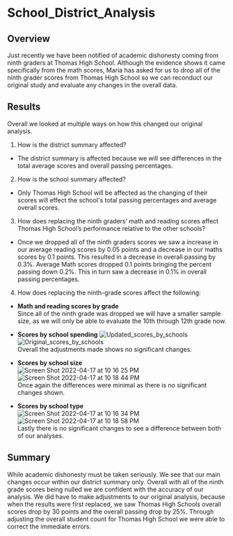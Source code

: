 # School_District_Analysis
## Overview ##
Just recently we have been notified of academic dishonesty coming from ninth graders at Thomas High School. Although the evidence shows it came specifically from the math scores, Maria has asked for us to drop all of the ninth grader scores from Thomas High School so we can reconduct our original study and evaluate any changes in the overall data.

## Results ##
Overall we looked at multiple ways on how this changed our original analysis.
1. How is the district summary affected?
 - The district summary is affected because we will see differences in the total average scores and overall passing percentages.
2. How is the school summary affected?
 - Only Thomas High School will be affected as the changing of their scores will effect the school's total passing percentages and average overall scores.
3. How does replacing the ninth graders’ math and reading scores affect Thomas High School’s performance relative to the other schools?
 - Once we dropped all of the ninth graders scores we saw a increase in our average reading scores by 0.05 points and a decrease in our maths scores by 0.1 points. This resulted in a decrease in overall passing by 0.3%. Average Math scores dropped 0.1 points bringing the percent passing down 0.2%. This in turn saw a decrease in 0.1% in overall passing percentages.
4. How does replacing the ninth-grade scores affect the following:
* **Math and reading scores by grade** <br>
Since all of the ninth grade was dropped we will have a smaller sample size, as we will only be able to evaluate the 10th through 12th grade now.
* **Scores by school spending**
![Updated_scores_by_schools](https://user-images.githubusercontent.com/101231388/163744373-aac4e57c-880c-4191-8d5c-128fe222b5d6.png)<br>
![Original_scores_by_schools](https://user-images.githubusercontent.com/101231388/163744339-d1a6ab5b-b27e-49cf-b1c3-9e172e602e16.png)<br>
Overall the adjustments made shows no significant changes.<br>

* **Scores by school size** <br>
![Screen Shot 2022-04-17 at 10 16 25 PM](https://user-images.githubusercontent.com/101231388/163744899-c23ebee8-aaf5-4b7b-946b-4434e221d5f0.png) <br>
![Screen Shot 2022-04-17 at 10 18 44 PM](https://user-images.githubusercontent.com/101231388/163744914-04c143b6-4245-43d6-bfc4-2bedbc09b926.png) <br>
Once again the differences were minimal as there is no significant changes shown. <br>

* **Scores by school type** <br>
![Screen Shot 2022-04-17 at 10 16 34 PM](https://user-images.githubusercontent.com/101231388/163745033-e257b6f0-18c1-46a2-8a2b-23d915ff519f.png) <br>
![Screen Shot 2022-04-17 at 10 18 58 PM](https://user-images.githubusercontent.com/101231388/163745040-8e90015a-724d-4214-9afd-2517b740762f.png) <br>
Lastly there is no significant changes to see a difference between both of our analyses. <br>

## Summary ##
While academic dishonesty must be taken seriously. We see that our main changes occur within our district summary only. Overall with all of the ninth grade scores being nulled we are confident with the accuracy of our analysis. We did have to make adjustments to our original analysis, because when the results were first replaced, we saw Thomas High Schools overall scores drop by 30 points and the overall passing drop by 25%. Through adjusting the overall student count for Thomas High School we were able to correct the immediate errors.
